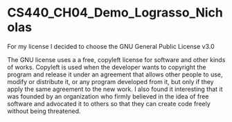 # CS440_CH04_Demo_Lograsso_Nicholas

For my license I decided to choose the GNU General Public License v3.0

The GNU license uses a a free, copyleft license for software and other kinds of works. Copyleft is used when the developer wants to copyright the program and release it under an agreement that allows other people to use, modify or distribute it, or any program developed from it, but only if they apply the same agreement to the new work. I also found it interesting that it was founded by an organization who firmly believed in the idea of free software and advocated it to others so that they can create code freely without being threatened.
